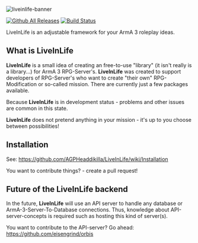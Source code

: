 ![liveinlife-banner](https://img.picload.org/image/dcipgrga/liveinlife-banner.png)

[![Github All Releases](https://img.shields.io/github/downloads/TheMysteriousVincent/LiveInLife/total.svg)](https://github.com/TheMysteriousVincent/LiveInLife/releases)
[![Build Status](https://travis-ci.org/TheMysteriousVincent/LiveInLife.svg?branch=master)](https://travis-ci.org/TheMysteriousVincent/LiveInLife)

LiveInLife is an adjustable framework for your ArmA 3 roleplay ideas.

## What is LiveInLife
**LiveInLife** is a small idea of creating an free-to-use "library" (it isn't really is a library...) for ArmA 3 RPG-Server's. **LiveInLife** was created to support developers of RPG-Server's who want to create "their own" RPG-Modification or so-called mission.
There are currently just a few packages available.

Because **LiveInLife** is in development status - problems and other issues are common in this state.

**LiveInLife** does not pretend anything in your mission - it's up to you choose between possibilities!

## Installation
See: https://github.com/AGPHeaddikilla/LiveInLife/wiki/Installation

You want to contribute things? - create a pull request!

## Future of the LiveInLife backend
In the future, **LiveInLife** will use an API server to handle any database or ArmA-3-Server-To-Database connections.
Thus, knowledge about API-server-concepts is required such as hosting this kind of server(s).

You want to contribute to the API-server? Go ahead: https://github.com/eisengrind/orbis
